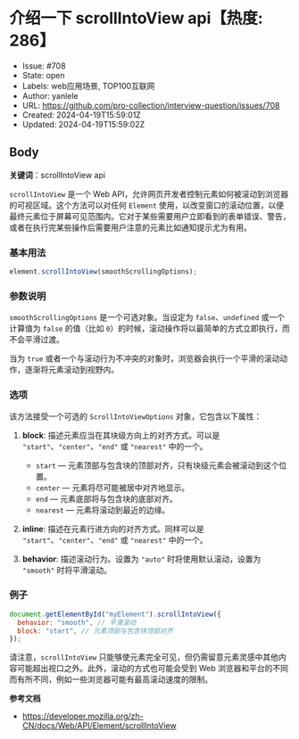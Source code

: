 # 介绍一下 scrollIntoView api【热度: 286】

- Issue: #708
- State: open
- Labels: web应用场景, TOP100互联网
- Author: yanlele
- URL: https://github.com/pro-collection/interview-question/issues/708
- Created: 2024-04-19T15:59:01Z
- Updated: 2024-04-19T15:59:02Z

## Body

**关键词**：scrollIntoView api

`scrollIntoView` 是一个 Web API，允许网页开发者控制元素如何被滚动到浏览器的可视区域。这个方法可以对任何 `Element` 使用，以改变窗口的滚动位置，以便最终元素位于屏幕可见范围内。它对于某些需要用户立即看到的表单错误、警告，或者在执行完某些操作后需要用户注意的元素比如通知提示尤为有用。

### 基本用法

```javascript
element.scrollIntoView(smoothScrollingOptions);
```

### 参数说明

`smoothScrollingOptions` 是一个可选对象。当设定为 `false`、`undefined` 或一个计算值为 `false` 的值（比如 `0`）的时候，滚动操作将以最简单的方式立即执行，而不会平滑过渡。

当为 `true` 或者一个与滚动行为不冲突的对象时，浏览器会执行一个平滑的滚动动作，逐渐将元素滚动到视野内。

### 选项

该方法接受一个可选的 `ScrollIntoViewOptions` 对象，它包含以下属性：

1. **block**: 描述元素应当在其块级方向上的对齐方式。可以是 `"start"`、`"center"`、`"end"` 或 `"nearest"` 中的一个。

   - `start` — 元素顶部与包含块的顶部对齐，只有块级元素会被滚动到这个位置。
   - `center` — 元素将尽可能被居中对齐地显示。
   - `end` — 元素底部将与包含块的底部对齐。
   - `nearest` — 元素将滚动到最近的边缘。

2. **inline**: 描述在元素行进方向的对齐方式。同样可以是 `"start"`、`"center"`、`"end"` 或 `"nearest"` 中的一个。

3. **behavior**: 描述滚动行为。设置为 `"auto"` 时将使用默认滚动，设置为 `"smooth"` 时将平滑滚动。

### 例子

```javascript
document.getElementById("myElement").scrollIntoView({
  behavior: "smooth", // 平滑滚动
  block: "start", // 元素顶部与包含块顶部对齐
});
```

请注意，`scrollIntoView` 只能够使元素完全可见，但仍需留意元素灵感中其他内容可能超出视口之外。此外，滚动的方式也可能会受到 Web 浏览器和平台的不同而有所不同，例如一些浏览器可能有最高滚动速度的限制。

**参考文档**

- https://developer.mozilla.org/zh-CN/docs/Web/API/Element/scrollIntoView

